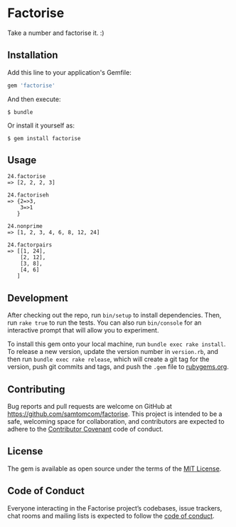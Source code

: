 # Factorise

Take a number and factorise it. :)

## Installation

Add this line to your application's Gemfile:

```ruby
gem 'factorise'
```

And then execute:

    $ bundle

Or install it yourself as:

    $ gem install factorise

## Usage

    24.factorise
    => [2, 2, 2, 3]

    24.factoriseh
    => {2=>3, 
        3=>1
       }

    24.nonprime
    => [1, 2, 3, 4, 6, 8, 12, 24]

    24.factorpairs
    => [[1, 24],
        [2, 12],
        [3, 8],
        [4, 6]
       ]

## Development

After checking out the repo, run `bin/setup` to install dependencies. Then, run `rake true` to run the tests. You can also run `bin/console` for an interactive prompt that will allow you to experiment.

To install this gem onto your local machine, run `bundle exec rake install`. To release a new version, update the version number in `version.rb`, and then run `bundle exec rake release`, which will create a git tag for the version, push git commits and tags, and push the `.gem` file to [rubygems.org](https://rubygems.org).

## Contributing

Bug reports and pull requests are welcome on GitHub at https://github.com/samtomcom/factorise. This project is intended to be a safe, welcoming space for collaboration, and contributors are expected to adhere to the [Contributor Covenant](http://contributor-covenant.org) code of conduct.

## License

The gem is available as open source under the terms of the [MIT License](https://opensource.org/licenses/MIT).

## Code of Conduct

Everyone interacting in the Factorise project’s codebases, issue trackers, chat rooms and mailing lists is expected to follow the [code of conduct](https://github.com/samtomcom/factorise/blob/master/CODE_OF_CONDUCT.md).
